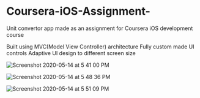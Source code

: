 # Coursera-iOS-Assignment-
Unit convertor app made as an assignment for Coursera iOS development course


Built using MVC(Model View Controller) architecture 
Fully custom made UI controls 
Adaptive UI design to different screen size






![Screenshot 2020-05-14 at 5 41 00 PM](https://user-images.githubusercontent.com/51410810/81933993-d58fd000-960b-11ea-945b-e0fd623c6042.png)

![Screenshot 2020-05-14 at 5 48 36 PM](https://user-images.githubusercontent.com/51410810/81933892-ac6f3f80-960b-11ea-875d-b275144564a2.png)

![Screenshot 2020-05-14 at 5 51 09 PM](https://user-images.githubusercontent.com/51410810/81933800-91043480-960b-11ea-94fd-513dbee70afa.png)
